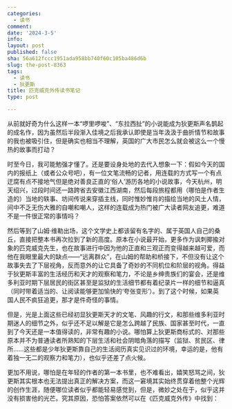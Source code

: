 ```yaml
---
categories:
  - 读书
comment: 
date: '2024-3-5'
info: 
layout: post
published: false
sha: 56a612fccc1951ada958bb740f60c105ba486d6b
slug: the-post-8363
tags:
  - 读书
  - 狄更斯
title: 匹克威克外传读书笔记
type: post

---
```

从前就好奇为什么这样一本“啰里啰唆”、“东拉西扯”的小说能成为狄更斯声名鹊起的成名作，因为虽然后半段渐入佳境之后我承认即使是当年汲汲于曲折情节和故事的我也被吸引住，但是确实也相当不理解，英国的广大市民怎么就会被这么一个慢热的故事而打动？

时至今日，我可能勉强才懂了。还是要设身处地的去代入想象一下：假如今天的国内的报纸上（或者公众号吧），有一位文笔流畅的记者，用连载的方式写一个有点迂腐有点不接地气但是绝对善良正直的‘俗人’游历各地的小说故事，今天杭州，明天绍兴，过段时间还一路跨省去安徽江西湖南，然后每段旅程都用（哪怕是作者生造的）当地的轶事、坊间传说来穿插主线，同时惟妙惟肖的描绘当地的风土人情，间中不乏无伤大雅的自嘲和嘲人，这样的连载成为热门被广大读者网友追更，难道不是一件很正常的事情吗？

然后等到了山姆·维勒出场，这个文学史上都该留有名字的、属于英国人自己的桑丘，直接把整本书再次拉到了新的高度。原本在小说最开始，更多作为讽刺揶揄对象的匹克威克先生，也在故事进行中因为他的正直和三观正而变得越来越可爱，而他在我眼里最大的缺点——“远离群众”，在山姆的帮助和桥接下，不但没有让这个故事失去了下层视角，反而意外的让它具备了奇妙的不同机位和阶层的视角。得益于狄更斯丰富的生活经历和天才的观察和笔力，不论是乡绅贵族们的宴会，还是维多利亚时期下层居民的街区甚至是监狱的生活细节都有着纪录片一样的细节和逼真（同时带着适当的、让阅读能够更加愉快的‘夸张变形’）。到了这个时候，如果英国人民不疯狂追更，那才是件奇怪的事情。

但是，光是上面这些已经初显狄更斯天才的文笔、风趣的行文，和那些维多利亚时期迷人的细节之外，似乎还不足以解是它是怎么跨越了民族、国家甚至时代，一直到了今天还是一本值得读的，非常有趣的小说。哪怕算上狄更斯商标式的、对那些原本并不为普通读者所熟知的下层生活和社会阴暗角落的描写（监狱、贫民区、律所……这些都是少年狄更斯靠自己的生活阅历真实见识过的环境，幸运的是，他有着独一无二的观察力和笔力），也似乎还差了点火候。

更加不用说，哪怕是在年轻的作者的第一本书里，也不难看出，嬉笑怒骂之间，狄更斯其实根本也无法提出真正的解决方案，而这一窘境其实始终贯穿着他整个光辉的创作生涯，随便哪位读者似乎都能轻易感觉到，但是，微妙之处在于，似乎这并没有损害他的光芒。究其原因，恐怕答案依然可以在《匹克威克外传》中找到：


